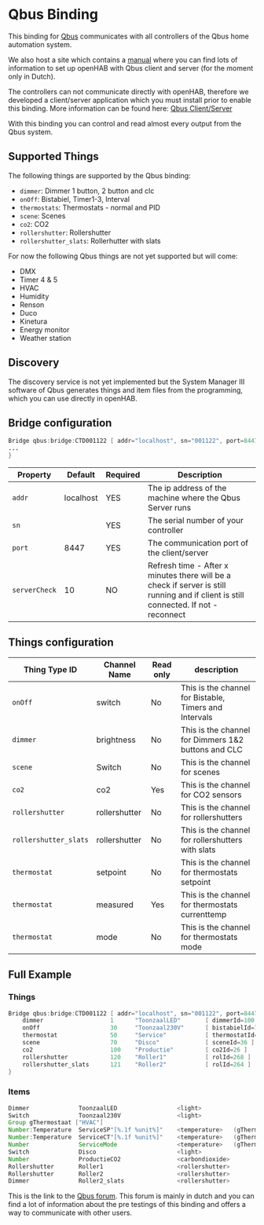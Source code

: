 # Qbus Binding

This binding for [Qbus](https://qbus.be) communicates with all controllers of the Qbus home automation system.

We also host a site which contains a [manual](https://iot.qbus.be/) where you can find lots of information to set up openHAB with Qbus client and server (for the moment only in Dutch).

The controllers can not communicate directly with openHAB, therefore we developed a client/server application which you must install prior to enable this binding.
More information can be found here:
[Qbus Client/Server](https://github.com/QbusKoen/QbusClientServer-Installer)

With this binding you can control and read almost every output from the Qbus system.

## Supported Things

The following things are supported by the Qbus binding:

- `dimmer`: Dimmer 1 button, 2 button and clc
- `onOff`: Bistabiel, Timer1-3, Interval
- `thermostats`: Thermostats - normal and PID
- `scene`: Scenes
- `co2`: CO2
- `rollershutter`: Rollershutter
- `rollershutter_slats`: Rollerhutter with slats

For now the following Qbus things are not yet supported but will come:

- DMX
- Timer 4 & 5
- HVAC
- Humidity
- Renson
- Duco
- Kinetura
- Energy monitor
- Weather station

## Discovery

The discovery service is not yet implemented but the System Manager III software of Qbus generates things and item files from the programming, which you can use directly in openHAB.

## Bridge configuration

```java
Bridge qbus:bridge:CTD001122 [ addr="localhost", sn="001122", port=8447, serverCheck=10 ] {
...
}
```

|   Property    |  Default  | Required |                                                             Description                                                              |
|---------------|-----------|----------|--------------------------------------------------------------------------------------------------------------------------------------|
| `addr`        | localhost | YES      | The ip address of the machine where the Qbus Server runs                                                                             |
| `sn`          |           | YES      | The serial number of your controller                                                                                                 |
| `port`        | 8447      | YES      | The communication port of the client/server                                                                                          |
| `serverCheck` | 10        | NO       | Refresh time - After x minutes there will be a check if server is still running and if client is still connected. If not - reconnect |

## Things configuration

|     Thing Type ID     | Channel Name  | Read only |                      description                       |
|-----------------------|---------------|-----------|--------------------------------------------------------|
| `onOff`               | switch        | No        | This is the channel for Bistable, Timers and Intervals |
| `dimmer`              | brightness    | No        | This is the channel for Dimmers 1&2 buttons and CLC    |
| `scene`               | Switch        | No        | This is the channel for scenes                         |
| `co2`                 | co2           | Yes       | This is the channel for CO2 sensors                    |
| `rollershutter`       | rollershutter | No        | This is the channel for rollershutters                 |
| `rollershutter_slats` | rollershutter | No        | This is the channel for rollershutters with slats      |
| `thermostat`          | setpoint      | No        | This is the channel for thermostats setpoint           |
| `thermostat`          | measured      | Yes       | This is the channel for thermostats currenttemp        |
| `thermostat`          | mode          | No        | This is the channel for thermostats mode               |

## Full Example

### Things

```java
Bridge qbus:bridge:CTD001122 [ addr="localhost", sn="001122", port=8447, serverCheck=10 ] {
    dimmer                   1      "ToonzaalLED"       [ dimmerId=100 ]
    onOff                    30     "Toonzaal230V"      [ bistabielId=76 ]
    thermostat               50     "Service"           [ thermostatId=99 ]
    scene                    70     "Disco"             [ sceneId=36 ]
    co2                      100    "Productie"         [ co2Id=26 ]
    rollershutter            120    "Roller1"           [ rolId=268 ]
    rollershutter_slats      121    "Roller2"           [ rolId=264 ]
}
```

### Items

```java
Dimmer              ToonzaalLED                 <light>                         ["Light"]           {channel="qbus:dimmer:CTD001122:1:brightness"}
Switch              Toonzaal230V                <light>                         ["Switch"]          {channel="qbus:onOff:CTD001122:30:switch"}
Group gThermostaat ["HVAC"]
Number:Temperature  ServiceSP"[%.1f %unit%]"    <temperature>   (gThermostaat)  ["Setpoint"]        {channel="qbus:thermostat:CTD001122:50:setpoint"}
Number:Temperature  ServiceCT"[%.1f %unit%]"    <temperature>   (gThermostaat)  ["Measurement"]     {channel="qbus:thermostat:CTD001122:50:measured"}
Number              ServiceMode                 <temperature>   (gThermostaat)  ["Control"]         {channel="qbus:thermostat:CTD001122:50:mode",ihc="0x33c311" , autoupdate="true"}
Switch              Disco                       <light>                         ["Switch"]          {channel="qbus:scene:CTD001122:36:scene"}
Number              ProductieCO2                <carbondioxide>                 ["CO2"]             {channel="qbus:co2:CTD001122:100:co2"}
Rollershutter       Roller1                     <rollershutter>                 ["Blinds"]          {channel="qbus:rollershutter:CTD001122:120:rollershutter"}
Rollershutter       Roller2                     <rollershutter>                 ["Blinds"]          {channel="qbus:rollershutter_slats:CTD001122:121:rollershutter"}
Dimmer              Roller2_slats               <rollershutter>                 ["Blinds"]          {channel="qbus:rollershutter_slats:CTD001122:121:slats"}
```

This is the link to the [Qbus forum](https://qbusforum.be). This forum is mainly in dutch and you can find a lot of information about the pre testings of this binding and offers a way to communicate with other users.
